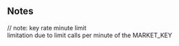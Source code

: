 ## Notes
// note: key rate minute limit  
limitation due to limit calls per minute of the MARKET_KEY